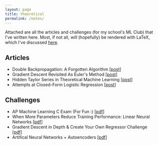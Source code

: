 ```yaml
---
layout: page
title: theoretical
permalink: /notes/
---
```


Attached are all the articles and challenges (for my school's ML Club) that I've written here. Most, if not all, will (hopefully) be rendered with LaTeX, which I've discussed [here][7].


## Articles
- Double Backpropagation: A Forgotten Algorithm [[post][4]] 
- Gradient Descent Revisited As Euler's Method [[post][1]]
- Hidden Taylor Series in Theoretical Machine Learning [[post][2]]
- Attempts at Closed-Form Logistic Regression [[post][3]]

[1]: /jekyll/update/2022/10/11/gradient-descent-euler/
[2]: /jekyll/update/2022/09/26/mltaylorseries-copy/
[3]: /jekyll/update/2022/09/20/closed-form-logreg/
[4]: /jekyll/update/2023/01/01/double-backprop/
## Challenges
- AP Machine Learning C Exam (For Fun :) [[pdf][8]]
- When More Parameters Reduce Training Performance: Linear Neural Networks [[pdf][9]]
- Gradient Descent in Depth & Create Your Own Regressor Challenge [[pdf][5]]
- Artifical Neural Networks + Autoencoders [[pdf][6]]

[5]: /notes/Gradient_Descent_ML_Club_Challenge.pdf
[9]: /notes/Linear_Regression_Layer.pdf
[6]: /notes/Artificial_Neural_Networks_ML_Club_Worksheet.pdf
[7]: /jekyll/update/2022/11/04/latex
[8]: /notes/AP_Machine_Learning_C_Exam.pdf